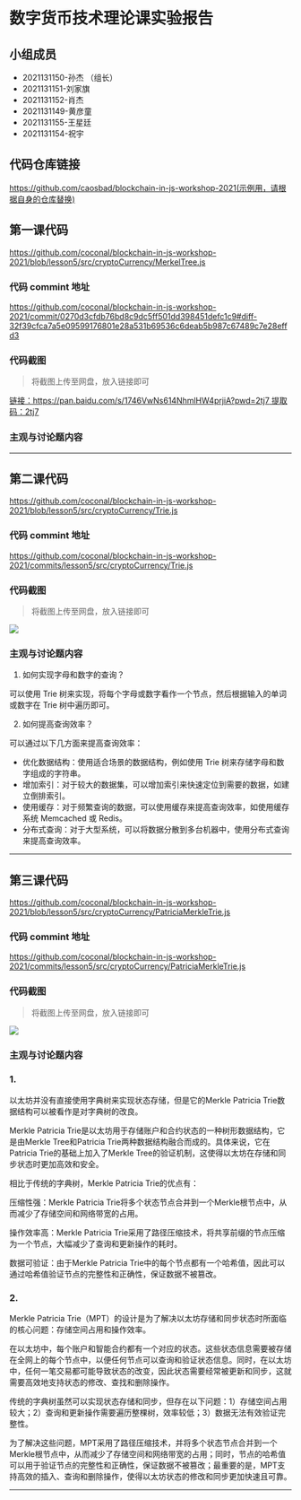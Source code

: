 # 数字货币技术理论课实验报告

## 小组成员

- 2021131150-孙杰 （组长）
- 2021131151-刘家旗
- 2021131152-肖杰
- 2021131149-黄彦童
- 2021131155-王星廷
- 2021131154-祝宇


## 代码仓库链接

https://github.com/caosbad/blockchain-in-js-workshop-2021(示例用，请根据自身的仓库替换)



## 第一课代码
https://github.com/coconal/blockchain-in-js-workshop-2021/blob/lesson5/src/cryptoCurrency/MerkelTree.js

### 代码 commint 地址

https://github.com/coconal/blockchain-in-js-workshop-2021/commit/0270d3cfdb76bd8c9dc5ff501dd398451defc1c9#diff-32f39cfca7a5e09599176801e28a531b69536c6deab5b987c67489c7e28effd3

### 代码截图

> 将截图上传至网盘，放入链接即可

[链接：https://pan.baidu.com/s/1746VwNs614NhmlHW4prjiA?pwd=2tj7
提取码：2tj7](链接)


### 主观与讨论题内容

---



## 第二课代码
https://github.com/coconal/blockchain-in-js-workshop-2021/blob/lesson5/src/cryptoCurrency/Trie.js

### 代码 commint 地址

https://github.com/coconal/blockchain-in-js-workshop-2021/commits/lesson5/src/cryptoCurrency/Trie.js

### 代码截图

> 将截图上传至网盘，放入链接即可

![](链接)


### 主观与讨论题内容
1. 如何实现字母和数字的查询？

可以使用 Trie 树来实现，将每个字母或数字看作一个节点，然后根据输入的单词或数字在 Trie 树中遍历即可。

2. 如何提高查询效率？

可以通过以下几方面来提高查询效率：

- 优化数据结构：使用适合场景的数据结构，例如使用 Trie 树来存储字母和数字组成的字符串。
- 增加索引：对于较大的数据集，可以增加索引来快速定位到需要的数据，如建立倒排索引。
- 使用缓存：对于频繁查询的数据，可以使用缓存来提高查询效率，如使用缓存系统 Memcached 或 Redis。
- 分布式查询：对于大型系统，可以将数据分散到多台机器中，使用分布式查询来提高查询效率。

---


## 第三课代码
https://github.com/coconal/blockchain-in-js-workshop-2021/blob/lesson5/src/cryptoCurrency/PatriciaMerkleTrie.js

### 代码 commint 地址

https://github.com/coconal/blockchain-in-js-workshop-2021/commits/lesson5/src/cryptoCurrency/PatriciaMerkleTrie.js

### 代码截图

> 将截图上传至网盘，放入链接即可

![](链接)


### 主观与讨论题内容
### **1.**    
以太坊并没有直接使用字典树来实现状态存储，但是它的Merkle Patricia Trie数据结构可以被看作是对字典树的改良。

Merkle Patricia Trie是以太坊用于存储账户和合约状态的一种树形数据结构，它是由Merkle Tree和Patricia Trie两种数据结构融合而成的。具体来说，它在Patricia Trie的基础上加入了Merkle Tree的验证机制，这使得以太坊在存储和同步状态时更加高效和安全。

相比于传统的字典树，Merkle Patricia Trie的优点有：

压缩性强：Merkle Patricia Trie将多个状态节点合并到一个Merkle根节点中，从而减少了存储空间和网络带宽的占用。

操作效率高：Merkle Patricia Trie采用了路径压缩技术，将共享前缀的节点压缩为一个节点，大幅减少了查询和更新操作的耗时。

数据可验证：由于Merkle Patricia Trie中的每个节点都有一个哈希值，因此可以通过哈希值验证节点的完整性和正确性，保证数据不被篡改。

### **2.**       

Merkle Patricia Trie（MPT）的设计是为了解决以太坊存储和同步状态时所面临的核心问题：存储空间占用和操作效率。

在以太坊中，每个账户和智能合约都有一个对应的状态。这些状态信息需要被存储在全网上的每个节点中，以便任何节点可以查询和验证状态信息。同时，在以太坊中，任何一笔交易都可能导致状态的改变，因此状态需要经常被更新和同步，这就需要高效地支持状态的修改、查找和删除操作。

传统的字典树虽然可以实现状态存储和同步，但存在以下问题：1）存储空间占用较大；2）查询和更新操作需要遍历整棵树，效率较低；3）数据无法有效验证完整性。

为了解决这些问题，MPT采用了路径压缩技术，并将多个状态节点合并到一个Merkle根节点中，从而减少了存储空间和网络带宽的占用；同时，节点的哈希值可以用于验证节点的完整性和正确性，保证数据不被篡改；最重要的是，MPT支持高效的插入、查询和删除操作，使得以太坊状态的修改和同步更加快速且可靠。


---
